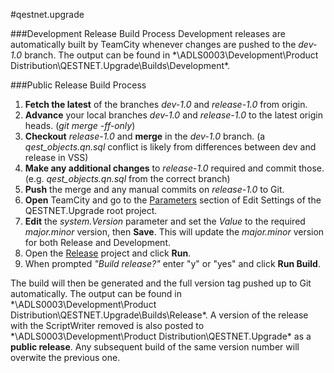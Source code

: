 #qestnet.upgrade

###Development Release Build Process
Development releases are automatically built by TeamCity whenever changes are pushed to the *dev-1.0* branch.  The output can be found in *\\ADLS0003\Development\Product Distribution\QESTNET.Upgrade\Builds\Development\*.

###Public Release Build Process
1. **Fetch the latest** of the branches *dev-1.0* and *release-1.0* from origin.
2. **Advance** your local branches *dev-1.0* and *release-1.0* to the latest origin heads. (*git merge -ff-only*)
2. **Checkout** *release-1.0* and **merge** in the *dev-1.0* branch.  (a *qest_objects.qn.sql* conflict is likely from differences between dev and release in VSS)
3. **Make any additional changes** to *release-1.0* required and commit those.  (e.g. *qest_objects.qn.sql* from the correct branch)
4. **Push** the merge and any manual commits on *release-1.0* to Git.
5. **Open** TeamCity and go to the [Parameters](http://adlv0024:58590/admin/editProject.html?projectId=QestnetUpgrade&tab=projectParams) section of Edit Settings of the QESTNET.Upgrade root project.
6. **Edit** the *system.Version* parameter and set the *Value* to the required *major.minor* version, then **Save**.  This will update the *major.minor* version for both Release and Development.
7. Open the [Release](http://adlv0024:58590/viewType.html?buildTypeId=QestnetUpgrade_Release) project and click **Run**.
8. When prompted *"Build release?"* enter "y" or "yes" and click **Run Build**.

The build will then be generated and the full version tag pushed up to Git automatically. The output can be found in *\\ADLS0003\Development\Product Distribution\QESTNET.Upgrade\Builds\Release\*.
A version of the release with the ScriptWriter removed is also posted to *\\ADLS0003\Development\Product Distribution\QESTNET.Upgrade\* as a **public release**.  Any subsequent build of the same version number will overwite the previous one.